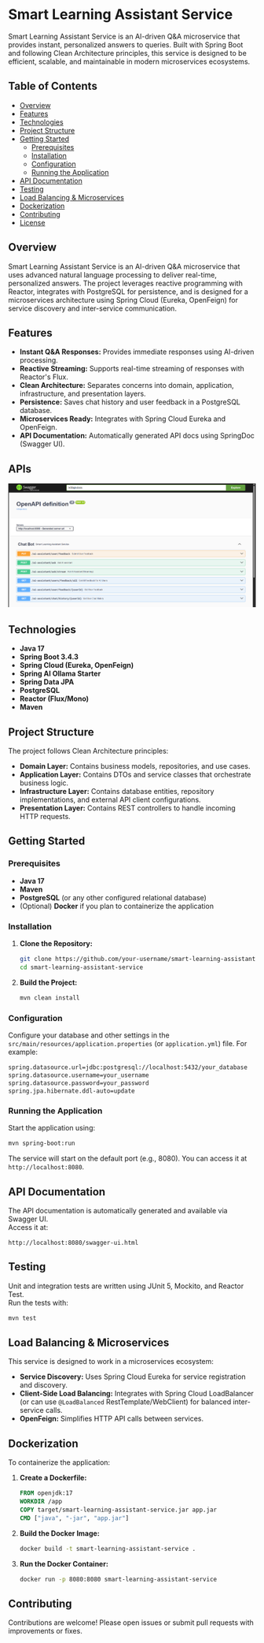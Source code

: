 # Smart Learning Assistant Service

Smart Learning Assistant Service is an AI-driven Q&A microservice that provides instant, personalized answers to queries. Built with Spring Boot and following Clean Architecture principles, this service is designed to be efficient, scalable, and maintainable in modern microservices ecosystems.

## Table of Contents

- [Overview](#overview)
- [Features](#features)
- [Technologies](#technologies)
- [Project Structure](#project-structure)
- [Getting Started](#getting-started)
  - [Prerequisites](#prerequisites)
  - [Installation](#installation)
  - [Configuration](#configuration)
  - [Running the Application](#running-the-application)
- [API Documentation](#api-documentation)
- [Testing](#testing)
- [Load Balancing & Microservices](#load-balancing--microservices)
- [Dockerization](#dockerization)
- [Contributing](#contributing)
- [License](#license)

## Overview

Smart Learning Assistant Service is an AI-driven Q&A microservice that uses advanced natural language processing to deliver real-time, personalized answers. The project leverages reactive programming with Reactor, integrates with PostgreSQL for persistence, and is designed for a microservices architecture using Spring Cloud (Eureka, OpenFeign) for service discovery and inter-service communication.

## Features

- **Instant Q&A Responses:** Provides immediate responses using AI-driven processing.
- **Reactive Streaming:** Supports real-time streaming of responses with Reactor's Flux.
- **Clean Architecture:** Separates concerns into domain, application, infrastructure, and presentation layers.
- **Persistence:** Saves chat history and user feedback in a PostgreSQL database.
- **Microservices Ready:** Integrates with Spring Cloud Eureka and OpenFeign.
- **API Documentation:** Automatically generated API docs using SpringDoc (Swagger UI).

## APIs
![Project Screenshot](https://raw.githubusercontent.com/yusefellban/smart-learning-assistant-service/refs/heads/main/images/Screenshot%202025-03-18%20051254.png)



## Technologies

- **Java 17**
- **Spring Boot 3.4.3**
- **Spring Cloud (Eureka, OpenFeign)**
- **Spring AI Ollama Starter**
- **Spring Data JPA**
- **PostgreSQL**
- **Reactor (Flux/Mono)**
- **Maven**

## Project Structure

The project follows Clean Architecture principles:

- **Domain Layer:** Contains business models, repositories, and use cases.
- **Application Layer:** Contains DTOs and service classes that orchestrate business logic.
- **Infrastructure Layer:** Contains database entities, repository implementations, and external API client configurations.
- **Presentation Layer:** Contains REST controllers to handle incoming HTTP requests.

## Getting Started

### Prerequisites

- **Java 17**
- **Maven**
- **PostgreSQL** (or any other configured relational database)
- (Optional) **Docker** if you plan to containerize the application

### Installation

1. **Clone the Repository:**
   ```bash
   git clone https://github.com/your-username/smart-learning-assistant-service.git
   cd smart-learning-assistant-service
   ```

2. **Build the Project:**
   ```bash
   mvn clean install
   ```

### Configuration

Configure your database and other settings in the `src/main/resources/application.properties` (or `application.yml`) file. For example:
```properties
spring.datasource.url=jdbc:postgresql://localhost:5432/your_database
spring.datasource.username=your_username
spring.datasource.password=your_password
spring.jpa.hibernate.ddl-auto=update
```

### Running the Application

Start the application using:
```bash
mvn spring-boot:run
```
The service will start on the default port (e.g., 8080). You can access it at `http://localhost:8080`.

## API Documentation

The API documentation is automatically generated and available via Swagger UI.  
Access it at:  
```
http://localhost:8080/swagger-ui.html
```

## Testing

Unit and integration tests are written using JUnit 5, Mockito, and Reactor Test.  
Run the tests with:
```bash
mvn test
```

## Load Balancing & Microservices

This service is designed to work in a microservices ecosystem:
- **Service Discovery:** Uses Spring Cloud Eureka for service registration and discovery.
- **Client-Side Load Balancing:** Integrates with Spring Cloud LoadBalancer (or can use `@LoadBalanced` RestTemplate/WebClient) for balanced inter-service calls.
- **OpenFeign:** Simplifies HTTP API calls between services.

## Dockerization

To containerize the application:

1. **Create a Dockerfile:**
   ```dockerfile
   FROM openjdk:17
   WORKDIR /app
   COPY target/smart-learning-assistant-service.jar app.jar
   CMD ["java", "-jar", "app.jar"]
   ```

2. **Build the Docker Image:**
   ```bash
   docker build -t smart-learning-assistant-service .
   ```

3. **Run the Docker Container:**
   ```bash
   docker run -p 8080:8080 smart-learning-assistant-service
   ```

## Contributing

Contributions are welcome! Please open issues or submit pull requests with improvements or fixes.


